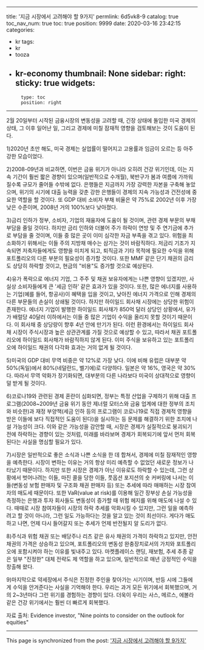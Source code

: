 
---
title: '지금 시장에서 고려해야 할 9가지'
permlink: 6d5vk8-9
catalog: true
toc_nav_num: true
toc: true
position: 9999
date: 2020-03-16 23:42:15
categories:
- kr
tags:
- kr
- tooza
- kr-economy
thumbnail: None
sidebar:
    right:
        sticky: true
widgets:
    -
        type: toc
        position: right
---


2월 20일부터 시작된 금융시장의 변동성을 고려할 때, 긴장 상태에 돌입한 미국 경제의 상태, 그 이후 일어난 일, 그리고 경제에 미칠 잠재적 영향을 검토해보는 것이 도움이 된다.


1)2020년 초만 해도, 미국 경제는 실업률이 떨어지고 고용률과 임금이 오르는 등 아주 강한 모습이었다.


2)2008-09년과 비교하면, 이번은 금융 위기가 아니라 오히려 건강 위기인데, 이는 지속 기간이 훨씬 짧은 경향이 있으며(일반적으로 수개월), 북반구가 봄과 여름에 가까워질수록 규모가 줄어들 수밖에 없다. 은행들은 지금까지 가장 강력한 자본을 구축해 놓았으며, 위기의 시기에 대출 능력을 갖춘 강한 은행들이 경제의 지속 가능성과 건전성에 중요한 역할을 할 것이다. 또 GDP 대비 소비자 부채 비율은 약 75%로 2002년 이후 가장 낮은 수준이며, 2008년 거의 100%보다 낮아졌다.


3)금리 인하가 정부, 소비자, 기업의 재융자에 도움이 될 것이며, 관련 경제 부문의 부채 부담을 줄일 것이다. 하지만 금리 인하와 더불어 주가 하락이 연방 및 주 연기금에 추가로 부담을 줄 것이며, 이들 중 많은 곳이 이미 심각한 자금 부족을 겪고 있다. 위험을 최소화하기 위해서는 이들 주의 지방채 매수는 삼가는 것이 바람직하다. 저금리 기조가 지속되면 저축자들에게도 영향을 미치게 되고, 퇴직금과 기타 목적에 필요한 수익을 위해 포트폴리오의 다른 부분의 필요성이 증가할 것이다. 또한 MMF 같은 단기 채권의 금리도 상당히 하락할 것이고, 현금의 "비용"도 증가할 것으로 예상된다.


4)유가 폭락으로 에너지 기업, 그 주주 및 채권 보유자에게는 나쁜 영향이 있겠지만, 사실상 소비자들에게 큰 '세금 인하' 같은 효과가 있을 것이다. 또한, 많은 에너지를 사용하는 기업(예를 들어, 항공사)이 혜택을 입을 것이고, 낮아진 에너지 가격으로 인해 경제의 다른 부문들의 손실이 상쇄될 것이다. 하지만 하이일드 회사채 시장에는 상당한 위험이 존재한다. 에너지 기업이 발행한 하이일드 회사채가 850억 달러 상당인 상황에서, 유가가 배럴당 40달러 이하에서는 이들 중 많은 기업이 수익을 올리지 못할 것이기 때문이다. 이 회사채 중 상당량이 향후 4년 안에 만기가 된다. 이런 환경에서는 하이일드 회사채 시장이 주식시장과 높은 상관관계를 가질 것으로 예상할 수 있고, 따라서 채권 포트폴리오에 하이일드 회사채가 바람직하지 않게 된다. 이미 주식을 보유하고 있는 포트폴리오에 하이일드 채권의 다각화 효과는 거의 없게 될 것이다.


5)미국의 GDP 대비 무역 비중은 약 12%로 가장 낮다. 이에 비해 유럽은 대부분 약 50%(독일)에서 80%(네덜란드, 벨기에)로 다양하다. 일본은 약 16%, 영국은 약 30%다. 따라서 무역 악화가 장기화되면, 대부분의 다른 나라보다 미국이 상대적으로 영향이 덜 받게 될 것이다.


6)코로나19와 관련된 경제 혼란이 심화되면, 정부는 특정 산업을 구제하기 위해 대출 프로그램(2008~2009년 금융 위기 동안 제너럴 모터스와 금융 업계에 대한 정부의 조치와 비슷한)과 재정 부양책(세금 인하 등의 프로그램이 코로나19로 직접 경제적 영향을 받은 이들에 보다 직접적인 도움이 된다)을 실시하는 등 문제를 해결하기 위한 조치에 나설 가능성이 크다. 이와 같은 가능성을 감안할 때, 시장은 경제가 실질적으로 붕괴되기 전에 하락하는 경향이 있는 것처럼, 미래를 바라보며 경제가 회복되기에 앞서 먼저 회복된다는 사실을 명심할 필요가 있다.


7)시장은 일반적으로 좋은 소식과 나쁜 소식을 한 데 합쳐서, 경제에 미칠 잠재적인 영향을 예측한다. 시장이 변하는 이유는 거의 항상 미리 예측할 수 없었던 새로운 정보가 나타났기 때문이다. 하지만 또한 시장은 경제가 아닌 이유로도 하락할 수 있는데, 그런 상황에서 벗어나려는 이들, 마진 콜을 당한 이들, 풋옵션 포지션의 숏 커버링에 나서는 이들(변동성 보험 판매자 및 구조화 채권 판매자 등) 또는 추세에 따라 매매하는 시장 참여자의 매도세 때문이다. 또한 VaR(value at risk)를 이용해 일간 장부상 손실 가능성을 측정하는 은행과 투자 회사들도 변동성이 증가할 때 위험 헤지를 위해 매도에 나설 수 있다. 때때로 시장 참여자들이 시장의 하락 추세를 악화시킬 수 있지만, 그런 일을 예측하려고 할 것이 아니라, 그런 일도 가능하다는 것을 알고 있는 것이 최선이다. 게다가 매도하고 나면, 언제 다시 들어갈지 또는 추세가 언제 반전될지 알 도리가 없다.


8)주식과 위험 채권 또는 배당주나 리츠 같은 유사 채권의 가격이 하락하고 있지만, 안전 채권의 가격은 상승하고 있으며, 포트폴리오의 변동성 완충장치로서의 가치와 포트폴리오에 포함시켜야 하는 이유를 빛내주고 있다. 마켓플레이스 랜딩, 재보험, 추세 추종 같은 일부 "진정한" 대체 전략도 제 역할을 하고 있으며, 일반적으로 매년 긍정적인 수익을 창출해 왔다.


9)마지막으로 약세장에서 주식은 진정한 주인을 찾아가는 시기이며, 반등 시에 그들에게 수익을 안겨준다는 사실을 기억해야 한다. 우리는 과거 모든 위기에서 회복했으며, 거의 2~3년마다 그런 위기를 경험하는 경향이 있다. 더욱이 우리는 사스, 메르스, 에볼라 같은 건강 위기에서는 훨씬 더 빠르게 회복했다.


자료 출처: Evidence investor, "Nine points to consider on the outlook for equities"

- - -

This page is synchronized from the post: ['지금 시장에서 고려해야 할 9가지'](https://steemit.com/@pius.pius/6d5vk8-9)
